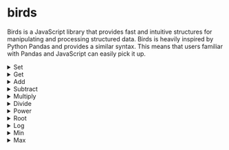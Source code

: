 # birds

Birds is a JavaScript library that provides fast and intuitive structures for manipulating and processing structured data. Birds is heavily inspired by Python Pandas and provides a similar syntax. This means that users familiar with Pandas and JavaScript can easily pick it up.

<details>
<summary>Set</summary>

## BirdArray.set()

```js
let ba = new BirdArray();
ba[0] = 'a';
ba[1] = 'b';
ba[2] = 'c';
ba.print();
```

Output:

```
['a', 'b', 'c']
```

## Bird.set()

```js
let bd = new Bird();
bd['foo'] = ['a', 'b', 'c'];
bd['bar'] = [1, 3, 5];
bd['baz'] = [2, 4, 6];
bd.print();
```

Output:

```
| foo | bar | baz |
|-----|-----|-----|
| 'a' | 1   | 2   |
| 'b' | 3   | 4   |
| 'c' | 5   | 6   |
```

</details>

<details>
<summary>Get</summary>

## BirdArray.get()

```js
let data = ['a', 'b', 'c'];
let ba = new BirdArray(data);
ba[0];
```

Output:

```
'a'
```

## Bird.get()

```js
let data = [
    {'foo': 'a', 'bar': 1, 'baz': 2},
    {'foo': 'b', 'bar': 3, 'baz': 4},
    {'foo': 'c', 'bar': 5, 'baz': 6}
];
let bd = new Bird(data);
bd['foo'].print();
```

Output:

```
['a', 'b', 'c']
```

</details>

<details>
<summary>Add</summary>

## BirdArray.add()

```js
let data = [1, 3, 5];
let ba = new BirdArray(data);
ba = ba.add(1)
ba.print();
```

Output:

```
[2, 4, 6]
```

## Bird.add()

```js
let data = [
    {'foo': 'a', 'bar': 1, 'baz': 2},
    {'foo': 'b', 'bar': 3, 'baz': 4},
    {'foo': 'c', 'bar': 5, 'baz': 6}
];
let bd = new Bird(data);
bd['qux'] = bd.add(['bar', 'baz']);
bd.print();
```

Output:

```
| foo | bar | baz | qux |
|-----|-----|-----|-----|
| 'a' | 1   | 2   | 3   |
| 'b' | 3   | 4   | 7   |
| 'c' | 5   | 6   | 11  |
```

</details>

<details>
<summary>Subtract</summary>

## BirdArray.sub()

```js
let data = [2, 4, 6];
let ba = new BirdArray(data);
ba = ba.sub(1)
ba.print();
```

Output:

```
[1, 3, 5]
```

## Bird.sub()

```js
let data = [
    {'foo': 'a', 'bar': 3, 'baz': 2},
    {'foo': 'b', 'bar': 7, 'baz': 4},
    {'foo': 'c', 'bar': 11, 'baz': 6}
];
let bd = new Bird(data);
bd['qux'] = bd.sub(['bar', 'baz']);
bd.print();
```

Output:

```
| foo | bar | baz | qux |
|-----|-----|-----|-----|
| 'a' | 3   | 2   | 1   |
| 'b' | 7   | 4   | 3   |
| 'c' | 11  | 6   | 5   |
```

</details>

<details>
<summary>Multiply</summary>

## BirdArray.mult()

```js
let data = [1, 2, 3];
let ba = new BirdArray(data);
ba = ba.mult(2)
ba.print();
```

Output:

```
[2, 4, 6]
```

## Bird.mult()

```js
let data = [
    {'foo': 'a', 'bar': 1, 'baz': 2},
    {'foo': 'b', 'bar': 3, 'baz': 4},
    {'foo': 'c', 'bar': 5, 'baz': 6}
];
let bd = new Bird(data);
bd['qux'] = bd.mult(['bar', 'baz']);
bd.print();
```

Output:

```
| foo | bar | baz | qux |
|-----|-----|-----|-----|
| 'a' | 1   | 2   | 2   |
| 'b' | 3   | 4   | 12  |
| 'c' | 5   | 6   | 30  |
```

</details>

<details>
<summary>Divide</summary>

## BirdArray.div()

```js
let data = [2, 4, 6];
let ba = new BirdArray(data);
ba = ba.div(2)
ba.print();
```

Output:

```
[1, 2, 3]
```

## Bird.div()

```js
let data = [
    {'foo': 'a', 'bar': 2, 'baz': 2},
    {'foo': 'b', 'bar': 12, 'baz': 4},
    {'foo': 'c', 'bar': 30, 'baz': 6}
];
let bd = new Bird(data);
bd['qux'] = bd.div(['bar', 'baz']);
bd.print();
```

Output:

```
| foo | bar | baz | qux |
|-----|-----|-----|-----|
| 'a' | 2   | 2   | 1   |
| 'b' | 12  | 4   | 2   |
| 'c' | 30  | 6   | 3   |
```

</details>

<details>
<summary>Power</summary>

## BirdArray.power()

```js
let data = [1, 2, 3];
let ba = new BirdArray(data);
ba = ba.power(2)
ba.print();
```

Output:

```
[1, 4, 9]
```

## Bird.power()

```js
let data = [
    {'foo': 'a', 'bar': 2, 'baz': 1},
    {'foo': 'b', 'bar': 2, 'baz': 2},
    {'foo': 'c', 'bar': 2, 'baz': 3}
];
let bd = new Bird(data);
bd['qux'] = bd.power(['bar', 'baz']);
bd.print();
```

Output:

```
| foo | bar | baz | qux |
|-----|-----|-----|-----|
| 'a' | 2   | 1   | 2   |
| 'b' | 2   | 2   | 4   |
| 'c' | 2   | 3   | 8   |
```

</details>

<details>
<summary>Root</summary>

## BirdArray.root()

```js
let data = [1, 4, 9];
let ba = new BirdArray(data);
ba = ba.root(2)
ba.print();
```

Output:

```
[1, 2, 3]
```

## Bird.root()

```js
let data = [
    {'foo': 'a', 'bar': 2, 'baz': 1},
    {'foo': 'b', 'bar': 4, 'baz': 2},
    {'foo': 'c', 'bar': 8, 'baz': 3}
];
let bd = new Bird(data);
bd['qux'] = bd.root(['bar', 'baz']);
bd.print();
```

Output:

```
| foo | bar | baz | qux |
|-----|-----|-----|-----|
| 'a' | 2   | 1   | 2   |
| 'b' | 4   | 2   | 2   |
| 'c' | 8   | 3   | 2   |
```

</details>

<details>
<summary>Log</summary>

## BirdArray.log()

```js
let data = [1, 2, 3];
let ba = new BirdArray(data);
ba = ba.log(10)
ba.print();
```

Output:

```
[0, 0.30, 0.48]
```

## Bird.log()

```js
let data = [
    {'foo': 'a', 'bar': 2, 'baz': 2},
    {'foo': 'b', 'bar': 2, 'baz': 10},
    {'foo': 'c', 'bar': 2, 'baz': Math.E}
];
let bd = new Bird(data);
bd['qux'] = bd.log(['bar', 'baz']);
bd.print();
```

Output:

```
| foo | bar | baz  | qux  |
|-----|-----|------|------|
| 'a' | 2   | 2    | 1    |
| 'b' | 2   | 10   | 0.30 |
| 'c' | 2   | 2.72 | 0.69 |
```

</details>

<details>
<summary>Min</summary>

## BirdArray.min()

```js
let data = [1, 3, 5, 7, 9];
let ba = new BirdArray(data);
ba.min()
```

Output:

```
1
```

## Bird.min()

```js
let data = [
    {'foo': 'a', 'bar': 1, 'baz': 2},
    {'foo': 'b', 'bar': 3, 'baz': 4},
    {'foo': 'c', 'bar': 5, 'baz': 6},
    {'foo': 'c', 'bar': 7, 'baz': 8},
    {'foo': 'c', 'bar': 9, 'baz': 10}
];
let bd = new Bird(data);
bd['qux'] = bd.min(['bar', 'baz']);
bd.print();
```

Output:

```
1
```

</details>

<details>
<summary>Max</summary>

## BirdArray.max()

```js
let data = [1, 3, 5, 7, 9];
let ba = new BirdArray(data);
ba.max()
```

Output:

```
9
```

## Bird.max()

```js
let data = [
    {'foo': 'a', 'bar': 1, 'baz': 2},
    {'foo': 'b', 'bar': 3, 'baz': 4},
    {'foo': 'c', 'bar': 5, 'baz': 6},
    {'foo': 'c', 'bar': 7, 'baz': 8},
    {'foo': 'c', 'bar': 9, 'baz': 10}
];
let bd = new Bird(data);
bd['qux'] = bd.max(['bar', 'baz']);
bd.print();
```

Output:

```
10
```

</details>

